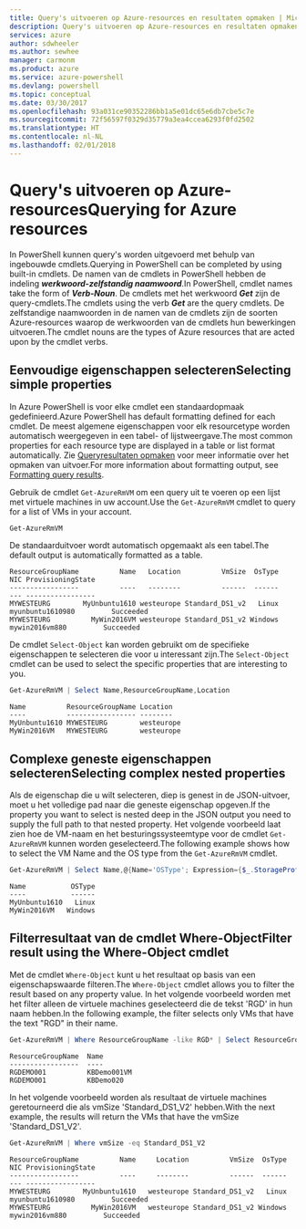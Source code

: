 ```yaml
---
title: Query's uitvoeren op Azure-resources en resultaten opmaken | Microsoft Docs
description: Query's uitvoeren op Azure-resources en resultaten opmaken.
services: azure
author: sdwheeler
ms.author: sewhee
manager: carmonm
ms.product: azure
ms.service: azure-powershell
ms.devlang: powershell
ms.topic: conceptual
ms.date: 03/30/2017
ms.openlocfilehash: 93a031ce90352286bb1a5e01dc65e6db7cbe5c7e
ms.sourcegitcommit: 72f56597f0329d35779a3ea4ccea6293f0fd2502
ms.translationtype: HT
ms.contentlocale: nl-NL
ms.lasthandoff: 02/01/2018
---
```

# <a name="querying-for-azure-resources"></a><span data-ttu-id="81796-103">Query's uitvoeren op Azure-resources</span><span class="sxs-lookup"><span data-stu-id="81796-103">Querying for Azure resources</span></span>

<span data-ttu-id="81796-104">In PowerShell kunnen query's worden uitgevoerd met behulp van ingebouwde cmdlets.</span><span class="sxs-lookup"><span data-stu-id="81796-104">Querying in PowerShell can be completed by using built-in cmdlets.</span></span> <span data-ttu-id="81796-105">De namen van de cmdlets in PowerShell hebben de indeling **_werkwoord-zelfstandig naamwoord_**.</span><span class="sxs-lookup"><span data-stu-id="81796-105">In PowerShell, cmdlet names take the form of **_Verb-Noun_**.</span></span> <span data-ttu-id="81796-106">De cmdlets met het werkwoord **_Get_** zijn de query-cmdlets.</span><span class="sxs-lookup"><span data-stu-id="81796-106">The cmdlets using the verb **_Get_** are the query cmdlets.</span></span> <span data-ttu-id="81796-107">De zelfstandige naamwoorden in de namen van de cmdlets zijn de soorten Azure-resources waarop de werkwoorden van de cmdlets hun bewerkingen uitvoeren.</span><span class="sxs-lookup"><span data-stu-id="81796-107">The cmdlet nouns are the types of Azure resources that are acted upon by the cmdlet verbs.</span></span>


## <a name="selecting-simple-properties"></a><span data-ttu-id="81796-108">Eenvoudige eigenschappen selecteren</span><span class="sxs-lookup"><span data-stu-id="81796-108">Selecting simple properties</span></span>

<span data-ttu-id="81796-109">In Azure PowerShell is voor elke cmdlet een standaardopmaak gedefinieerd.</span><span class="sxs-lookup"><span data-stu-id="81796-109">Azure PowerShell has default formatting defined for each cmdlet.</span></span> <span data-ttu-id="81796-110">De meest algemene eigenschappen voor elk resourcetype worden automatisch weergegeven in een tabel- of lijstweergave.</span><span class="sxs-lookup"><span data-stu-id="81796-110">The most common properties for each resource type are displayed in a table or list format automatically.</span></span> <span data-ttu-id="81796-111">Zie [Queryresultaten opmaken](formatting-output.md) voor meer informatie over het opmaken van uitvoer.</span><span class="sxs-lookup"><span data-stu-id="81796-111">For more information about formatting output, see [Formatting query results](formatting-output.md).</span></span>

<span data-ttu-id="81796-112">Gebruik de cmdlet `Get-AzureRmVM` om een query uit te voeren op een lijst met virtuele machines in uw account.</span><span class="sxs-lookup"><span data-stu-id="81796-112">Use the `Get-AzureRmVM` cmdlet to query for a list of VMs in your account.</span></span>

```powershell
Get-AzureRmVM
```

<span data-ttu-id="81796-113">De standaarduitvoer wordt automatisch opgemaakt als een tabel.</span><span class="sxs-lookup"><span data-stu-id="81796-113">The default output is automatically formatted as a table.</span></span>

```
ResourceGroupName          Name   Location          VmSize  OsType              NIC ProvisioningState
-----------------          ----   --------          ------  ------              --- -----------------
MYWESTEURG        MyUnbuntu1610 westeurope Standard_DS1_v2   Linux myunbuntu1610980         Succeeded
MYWESTEURG          MyWin2016VM westeurope Standard_DS1_v2 Windows   mywin2016vm880         Succeeded
```

<span data-ttu-id="81796-114">De cmdlet `Select-Object` kan worden gebruikt om de specifieke eigenschappen te selecteren die voor u interessant zijn.</span><span class="sxs-lookup"><span data-stu-id="81796-114">The `Select-Object` cmdlet can be used to select the specific properties that are interesting to you.</span></span>

```powershell
Get-AzureRmVM | Select Name,ResourceGroupName,Location
```

```
Name          ResourceGroupName Location
----          ----------------- --------
MyUnbuntu1610 MYWESTEURG        westeurope
MyWin2016VM   MYWESTEURG        westeurope
```

## <a name="selecting-complex-nested-properties"></a><span data-ttu-id="81796-115">Complexe geneste eigenschappen selecteren</span><span class="sxs-lookup"><span data-stu-id="81796-115">Selecting complex nested properties</span></span>

<span data-ttu-id="81796-116">Als de eigenschap die u wilt selecteren, diep is genest in de JSON-uitvoer, moet u het volledige pad naar die geneste eigenschap opgeven.</span><span class="sxs-lookup"><span data-stu-id="81796-116">If the property you want to select is nested deep in the JSON output you need to supply the full path to that nested property.</span></span> <span data-ttu-id="81796-117">Het volgende voorbeeld laat zien hoe de VM-naam en het besturingssysteemtype voor de cmdlet `Get-AzureRmVM` kunnen worden geselecteerd.</span><span class="sxs-lookup"><span data-stu-id="81796-117">The following example shows how to select the VM Name and the OS type from the `Get-AzureRmVM` cmdlet.</span></span>

```powershell
Get-AzureRmVM | Select Name,@{Name='OSType'; Expression={$_.StorageProfile.OSDisk.OSType}}
```

```
Name           OSType
----           ------
MyUnbuntu1610   Linux
MyWin2016VM   Windows
```

## <a name="filter-result-using-the-where-object-cmdlet"></a><span data-ttu-id="81796-118">Filterresultaat van de cmdlet Where-Object</span><span class="sxs-lookup"><span data-stu-id="81796-118">Filter result using the Where-Object cmdlet</span></span>

<span data-ttu-id="81796-119">Met de cmdlet `Where-Object` kunt u het resultaat op basis van een eigenschapswaarde filteren.</span><span class="sxs-lookup"><span data-stu-id="81796-119">The `Where-Object` cmdlet allows you to filter the result based on any property value.</span></span> <span data-ttu-id="81796-120">In het volgende voorbeeld worden met het filter alleen de virtuele machines geselecteerd die de tekst 'RGD' in hun naam hebben.</span><span class="sxs-lookup"><span data-stu-id="81796-120">In the following example, the filter selects only VMs that have the text "RGD" in their name.</span></span>

```powershell
Get-AzureRmVM | Where ResourceGroupName -like RGD* | Select ResourceGroupName,Name
```

```
ResourceGroupName  Name
-----------------  ----
RGDEMO001          KBDemo001VM
RGDEMO001          KBDemo020
```

<span data-ttu-id="81796-121">In het volgende voorbeeld worden als resultaat de virtuele machines geretourneerd die als vmSize 'Standard_DS1_V2' hebben.</span><span class="sxs-lookup"><span data-stu-id="81796-121">With the next example, the results will return the VMs that have the vmSize 'Standard_DS1_V2'.</span></span>

```powershell
Get-AzureRmVM | Where vmSize -eq Standard_DS1_V2
```

```
ResourceGroupName          Name     Location          VmSize  OsType              NIC ProvisioningState
-----------------          ----     --------          ------  ------              --- -----------------
MYWESTEURG        MyUnbuntu1610   westeurope Standard_DS1_v2   Linux myunbuntu1610980         Succeeded
MYWESTEURG          MyWin2016VM   westeurope Standard_DS1_v2 Windows   mywin2016vm880         Succeeded
```
